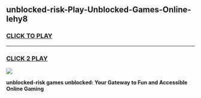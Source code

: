 
## unblocked-risk-Play-Unblocked-Games-Online-lehy8
<h3>
<a href="https://premium76.site?title=unblocked-risk&ref=25A">CLICK TO PLAY</a></h3>
<hr>

<h3>
<a href="https://premium76.site?title=unblocked-risk&ref=25A">CLICK 2 PLAY</a>
  
</h3>

<a href="https://premium76.site?title=unblocked-risk&ref=25A"><img src="https://clearcache.store/games.png"></a>


**unblocked-risk games unblocked: Your Gateway to Fun and Accessible Online Gaming**
